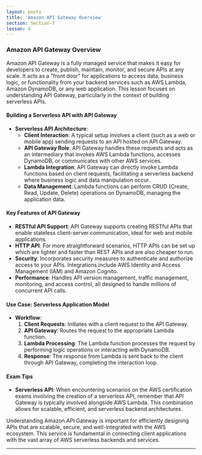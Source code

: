 ```yaml
---
layout: posts
title: 'Amazon API Gateway Overview'
section: Section-7
lesson: 4
---
```


### Amazon API Gateway Overview

Amazon API Gateway is a fully managed service that makes it easy for developers to create, publish, maintain, monitor, and secure APIs at any scale. It acts as a "front door" for applications to access data, business logic, or functionality from your backend services such as AWS Lambda, Amazon DynamoDB, or any web application. This lesson focuses on understanding API Gateway, particularly in the context of building serverless APIs.

<!-- pagebreak -->

#### Building a Serverless API with API Gateway

- **Serverless API Architecture**:
  - **Client Interaction**: A typical setup involves a client (such as a web or mobile app) sending requests to an API hosted on API Gateway.
  - **API Gateway Role**: API Gateway handles these requests and acts as an intermediary that invokes AWS Lambda functions, accesses DynamoDB, or communicates with other AWS services.
  - **Lambda Integration**: API Gateway can directly invoke Lambda functions based on client requests, facilitating a serverless backend where business logic and data manipulation occur.
  - **Data Management**: Lambda functions can perform CRUD (Create, Read, Update, Delete) operations on DynamoDB, managing the application data.

<!-- pagebreak -->

#### Key Features of API Gateway

- **RESTful API Support**: API Gateway supports creating RESTful APIs that enable stateless client-server communication, ideal for web and mobile applications.
- **HTTP API**: For more straightforward scenarios, HTTP APIs can be set up which are lighter and faster than REST APIs and are also cheaper to run.
- **Security**: Incorporates security measures to authenticate and authorize access to your APIs. Integrations include AWS Identity and Access Management (IAM) and Amazon Cognito.
- **Performance**: Handles API version management, traffic management, monitoring, and access control, all designed to handle millions of concurrent API calls.

<!-- pagebreak -->

#### Use Case: Serverless Application Model

- **Workflow**:
  1. **Client Requests**: Initiates with a client request to the API Gateway.
  2. **API Gateway**: Routes the request to the appropriate Lambda function.
  3. **Lambda Processing**: The Lambda function processes the request by performing logic operations or interacting with DynamoDB.
  4. **Response**: The response from Lambda is sent back to the client through API Gateway, completing the interaction loop.

<!-- pagebreak -->

#### Exam Tips

- **Serverless API**: When encountering scenarios on the AWS certification exams involving the creation of a serverless API, remember that API Gateway is typically involved alongside AWS Lambda. This combination allows for scalable, efficient, and serverless backend architectures.

Understanding Amazon API Gateway is important for efficiently designing APIs that are scalable, secure, and well-integrated with the AWS ecosystem. This service is fundamental in connecting client applications with the vast array of AWS serverless backends and services.

---
